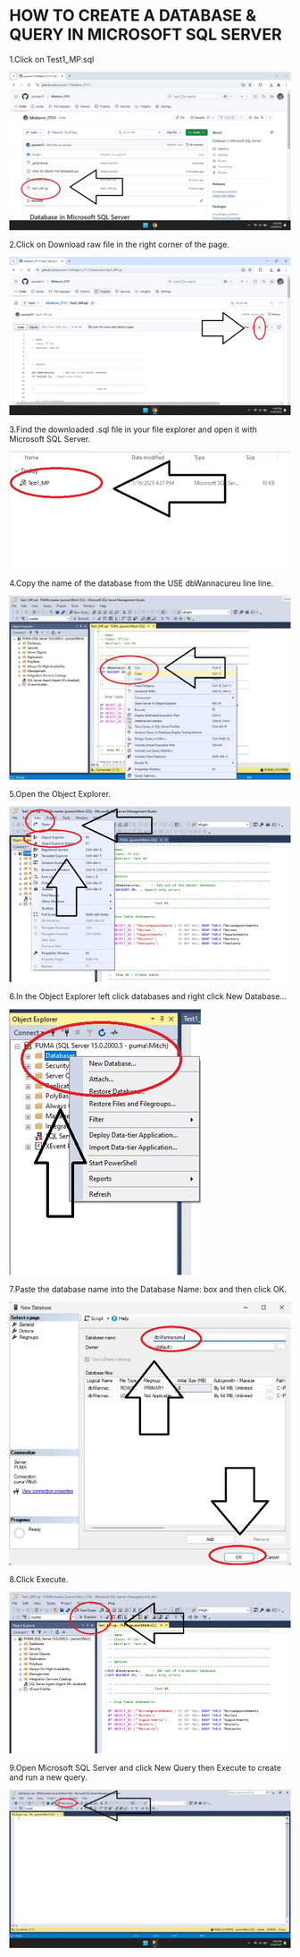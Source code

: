 <!DOCTYPE html>
<html>
<head>
<h1>HOW TO CREATE A DATABASE & QUERY IN MICROSOFT SQL SERVER</h1>
</head>
<body>
<p>1.Click on Test1_MP.sql</p>
<img src="/images/imgIT1110.jpg" alt="click Test1_MP.sql" title="click Test1.sql">
<p>2.Click on Download raw file in the right corner of the page.</p>
<img src="/images/imgIT1111.jpg" alt="Click Download raw file" title="click Download raw file">
<p>3.Find the downloaded .sql file in your file explorer and open it with Microsoft SQL Server.</p>
<img src="/images/imgIT1112.jpg" alt="" title="">
<p>4.Copy the name of the database from the USE dbWannacureu line line.</p>
<img src="/images/imgIT1113.jpg" alt="copy the name of the database" title="copy database name">
<p>5.Open the Object Explorer.</p>
<img src="/images/imgIT1114.jpg" alt="Open the Object Explorer" title="Object Explorer">
<p>6.In the Object Explorer left click databases and right click New Database...</p>
<img src="/images/imgIT1115.jpg" alt="left click databases right click New Database" title="New Database">
<p>7.Paste the database name into the Database Name: box and then click OK.</p>
<img src="/images/imgIT1116.jpg" alt="" title="">
<p>8.Click Execute.</p>
<img src="/images/imgIT1117.jpg" alt="click Execute" title="click execute">
<p>9.Open Microsoft SQL Server and click New Query then Execute to create and run a new query.</p>
<img src="/images/imgIT1118.jpg" alt="click New Query then Execute" title="New Query -> Execute">
</body>
</html>
